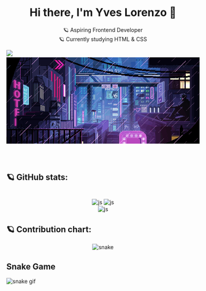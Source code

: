 <header>
 <!--
💫 Introduction:
-->

<h1> Hi there, I'm Yves Lorenzo 🚀 </h1>

🪐 Aspiring Frontend Developer
<br>
🪐 Currently studying HTML & CSS

<div align="left">
<img src="https://komarev.com/ghpvc/?username=yloooowww&label=PROFILE+VIEWS">
</div>

<!--
👾 Gif:
-->
 
<div align="center">
 <img align="center" src="https://github.com/jscloneski/jscloneski/blob/main/giphy.gif">
</div>
<br>

</header>

<main>

<h2> 🪐 GitHub stats: </h2>
<br>

<!--
📖 Read me status:
-->

  <div align="center">
   <img height=140em align="center" src="https://github-readme-stats.vercel.app/api?username=yloooowww&hide=contribs,prs&show_icons=true&theme=tokyonight" alt="js"/>
   <img height=140em align="center" src="http://github-readme-streak-stats.herokuapp.com?user=jscloneski&theme=tokyonight" alt="js"/>
  </div>

  <div align="center">
   <img height=152em align="center" src="https://github-readme-stats.vercel.app/api/top-langs/?username=jscloneski&&layout=compact&theme=tokyonight" alt="js"/>
  </div>

<!--
🐍📊 Snake game contribution chart:
-->

<h2> 🪐 Contribution chart: </h2>
 
<div align="center">
<img width=870 src="https://github.com/yloooowww/yloooowww/blob/output/github-contribution-grid-snake.svg" alt="snake"/>
</div>

</main>

## Snake Game
![snake gif](https://github.com/yloooowww/yloooowww/blob/output/github-contribution-grid-snake.svg)
